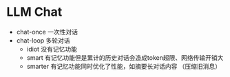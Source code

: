 # LLM Chat

- chat-once 一次性对话
- chat-loop 多轮对话
  - idiot 没有记忆功能
  - smart 有记忆功能但是累计的历史对话会造成token超限、网络传输开销大
  - smarter 有记忆功能同时优化了性能，如摘要长对话内容 （压缩旧消息）